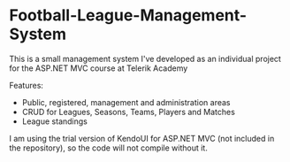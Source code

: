 Football-League-Management-System
=================================

This is a small management system I've developed as an individual project for
the ASP.NET MVC course at Telerik Academy

Features:
- Public, registered, management and administration areas
- CRUD for Leagues, Seasons, Teams, Players and Matches
- League standings

I am using the trial version of KendoUI for ASP.NET MVC (not included in the repository), so the code will not
compile without it.